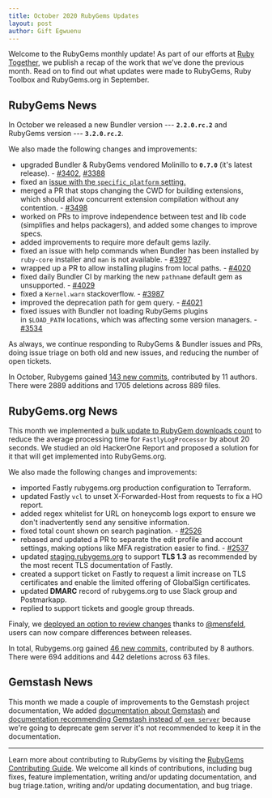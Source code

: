 ```yaml
---
title: October 2020 RubyGems Updates
layout: post
author: Gift Egwuenu
---
```


Welcome to the RubyGems monthly update! As part of our efforts at [Ruby Together](http://rubytogether.org/), we publish a recap of the work that we’ve done the previous month. Read on to find out what updates were made to RubyGems, Ruby Toolbox and RubyGems.org in September.

## RubyGems News

In October we released a new Bundler version --- **`2.2.0.rc.2`** and RubyGems version --- **`3.2.0.rc.2`**. 

We also made the following changes and improvements:
* upgraded Bundler & RubyGems vendored Molinillo to **`0.7.0`**  (it's latest release). - [#3402](https://github.com/rubygems/rubygems/pull/3402), [#3388](https://github.com/rubygems/rubygems/pull/3388)
* fixed an [issue with the `specific_platform` setting.](https://github.com/rubygems/rubygems/pull/4022) 
* merged a PR that stops changing the CWD for building extensions, which should allow concurrent extension compilation without any contention. - [#3498](https://github.com/rubygems/rubygems/pull/3498)
* worked on PRs to improve independence between test and lib code (simplifies and helps packagers), and added some changes to improve specs.
* added improvements to require more default gems lazily.
* fixed an issue with help commands when Bundler has been installed by `ruby-core` installer and `man` is not available. - [#3997](https://github.com/rubygems/rubygems/pull/3997)
* wrapped up a PR to allow installing plugins from local paths. - [#4020](https://github.com/rubygems/rubygems/pull/4020)
* fixed daily Bundler CI by marking the new `pathname` default gem as unsupported. - [#4029](https://github.com/rubygems/rubygems/pull/4029)
* fixed a `Kernel.warn` stackoverflow. - [#3987](https://github.com/rubygems/rubygems/pull/3987)
* improved the deprecation path for gem query. - [#4021](https://github.com/rubygems/rubygems/pull/4021)
* fixed issues with Bundler not loading RubyGems plugins in `$LOAD_PATH` locations, which was affecting some version managers. - [#3534](https://github.com/rubygems/rubygems/pull/3534)

As always, we continue responding to RubyGems & Bundler issues and PRs, doing issue triage on both old and new issues, and reducing the number of open tickets.

In October, Rubygems gained [143 new commits](https://github.com/rubygems/rubygems/compare/master@%7B2020-10-01%7D...master@%7B2020-10-31%7D), contributed by 11 authors. There were 2889 additions and 1705 deletions across 889 files.

## RubyGems.org News

This month we implemented a [bulk update to RubyGem downloads count](https://github.com/rubygems/rubygems.org/pull/2527) to reduce the average processing time for `FastlyLogProcessor` by about 20 seconds. We studied an old HackerOne Report and proposed a solution for it that will get implemented into RubyGems.org. 

We also made the following changes and improvements:

* imported Fastly rubygems.org production configuration to Terraform.
* updated Fastly `vcl` to unset X-Forwarded-Host from requests to fix a HO report. 
* added regex whitelist for URL on honeycomb logs export to ensure we don't inadvertently send any sensitive information.
* fixed total count shown on search pagination. - [#2526](https://github.com/rubygems/rubygems.org/pull/2526)
* rebased and updated a PR to separate the edit profile and account settings, making options like MFA registration easier to find. - [#2537](https://github.com/rubygems/rubygems.org/pull/2537)
* updated [staging.rubygems.org](staging.rubygems.org) to support **TLS 1.3** as recommended by the most recent TLS documentation of Fastly.
* created a support ticket on Fastly to request a limit increase on TLS certificates and enable the limited offering of GlobalSign certificates.
* updated **DMARC** record of rubygems.org to use Slack group and Postmarkapp.
* replied to support tickets and google group threads.
 
Finaly, we [deployed an option to review changes](https://github.com/rubygems/rubygems.org/pull/2499) thanks to [@mensfeld](https://github.com/mensfeld), users can now compare differences between releases. 

In total, Rubygems.org gained [46 new commits](https://github.com/rubygems/rubygems.org/compare/master@%7B2020-10-01%7D...master@%7B2020-10-31%7D), contributed by 8 authors. There were 694 additions and 442 deletions across 63 files.

## Gemstash News

This month we made a couple of improvements to the Gemstash project documentation, We added [documentation about Gemstash](https://github.com/rubygems/guides/pull/269) and [documentation recommending Gemstash instead of `gem server`](https://github.com/rubygems/guides/pull/269) because we're going to deprecate gem server it's not recommended to keep it in the documentation.

---

Learn more about contributing to RubyGems by visiting the [RubyGems Contributing Guide](https://github.com/rubygems/rubygems/blob/master/CONTRIBUTING.md#how-to-contribute). We welcome all kinds of contributions, including bug fixes, feature implementation, writing and/or updating documentation, and bug triage.tation, writing and/or updating documentation, and bug triage.
